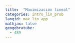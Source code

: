 ```yaml
---
title:  "Maximización lineal"
categories: intro_lin_prob
langid: max_lin_app
mathjax: false
geogebratube:
  - 489
---
```


<div style="height: 400px;" id="applet_container489"></div>
